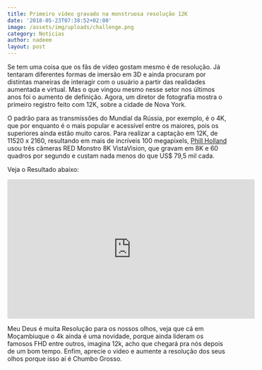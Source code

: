 ```yaml
---
title: Primeiro vídeo gravado na monstruosa resolução 12K
date: '2018-05-23T07:38:52+02:00'
image: /assets/img/uploads/challenge.png
category: Noticias
author: nadeem
layout: post
---
```

Se tem uma coisa que os fãs de vídeo gostam mesmo é de resolução. Já tentaram diferentes formas de imersão em 3D e ainda procuram por distintas maneiras de interagir com o usuário a partir das realidades aumentada e virtual. Mas o que vingou mesmo nesse setor nos últimos anos foi o aumento de definição. Agora, um diretor de fotografia mostra o primeiro registro feito com 12K, sobre a cidade de Nova York.

O padrão para as transmissões do Mundial da Rússia, por exemplo, é o 4K, que por enquanto é o mais popular e acessível entre os maiores, pois os superiores ainda estão muito caros. Para realizar a captação em 12K, de 11520 x 2160, resultando em mais de incríveis 100 megapixels, [Phill Holland](https://www.google.com/search?client=opera&q=phill+hollan&sourceid=opera&ie=UTF-8&oe=UTF-8) usou três câmeras RED Monstro 8K VistaVision, que gravam em 8K e 60 quadros por segundo e custam nada menos do que US$ 79,5 mil cada.

Veja o Resultado abaixo:

<iframe width="560" height="315" src="https://www.youtube.com/embed/UN3uF3990Q0" frameborder="0" allow="autoplay; encrypted-media" allowfullscreen></iframe>



Meu Deus é muita Resolução para os nossos olhos, veja que cá em Moçambiuque o 4k ainda é uma novidade, porque ainda lideram os famosos FHD entre outros, imagina 12k, acho que chegará pra nós depois de um bom tempo. Enfim, aprecie o video e aumente a resolução dos seus olhos porque isso aí é Chumbo Grosso.
